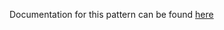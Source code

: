 Documentation for this pattern can be found [here](https://github.com/awslabs/aws-solutions-constructs/blob/main/source/patterns/%40aws-solutions-constructs/aws-lambda-s3/README.adoc)
